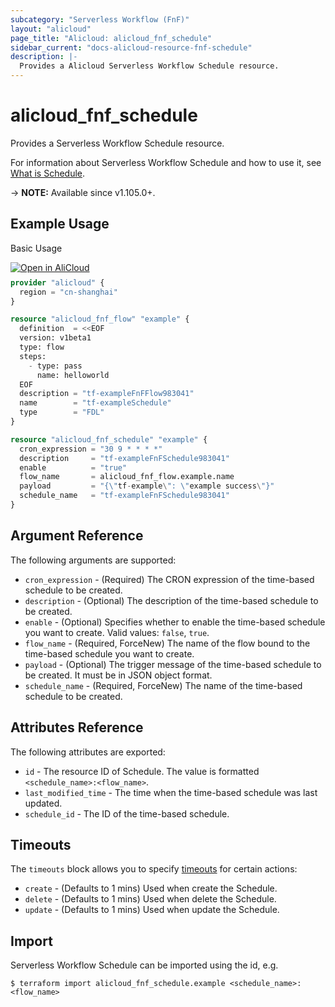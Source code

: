 ```yaml
---
subcategory: "Serverless Workflow (FnF)"
layout: "alicloud"
page_title: "Alicloud: alicloud_fnf_schedule"
sidebar_current: "docs-alicloud-resource-fnf-schedule"
description: |-
  Provides a Alicloud Serverless Workflow Schedule resource.
---
```


# alicloud_fnf_schedule

Provides a Serverless Workflow Schedule resource.

For information about Serverless Workflow Schedule and how to use it, see [What is Schedule](https://www.alibabacloud.com/help/en/doc-detail/168934.htm).

-> **NOTE:** Available since v1.105.0+.

## Example Usage

Basic Usage

<div style="display: block;margin-bottom: 40px;"><div class="oics-button" style="float: right;position: absolute;margin-bottom: 10px;">
  <a href="https://api.aliyun.com/terraform?resource=alicloud_fnf_schedule&exampleId=d3753d0e-4558-f0b5-2acb-5d75c171d1be1a93fe3d&activeTab=example&spm=docs.r.fnf_schedule.0.d3753d0e45&intl_lang=EN_US" target="_blank">
    <img alt="Open in AliCloud" src="https://img.alicdn.com/imgextra/i1/O1CN01hjjqXv1uYUlY56FyX_!!6000000006049-55-tps-254-36.svg" style="max-height: 44px; max-width: 100%;">
  </a>
</div></div>

```terraform
provider "alicloud" {
  region = "cn-shanghai"
}

resource "alicloud_fnf_flow" "example" {
  definition  = <<EOF
  version: v1beta1
  type: flow
  steps:
    - type: pass
      name: helloworld
  EOF  
  description = "tf-exampleFnFFlow983041"
  name        = "tf-exampleSchedule"
  type        = "FDL"
}

resource "alicloud_fnf_schedule" "example" {
  cron_expression = "30 9 * * * *"
  description     = "tf-exampleFnFSchedule983041"
  enable          = "true"
  flow_name       = alicloud_fnf_flow.example.name
  payload         = "{\"tf-example\": \"example success\"}"
  schedule_name   = "tf-exampleFnFSchedule983041"
}
```

## Argument Reference

The following arguments are supported:

* `cron_expression` - (Required) The CRON expression of the time-based schedule to be created.
* `description` - (Optional) The description of the time-based schedule to be created.
* `enable` - (Optional) Specifies whether to enable the time-based schedule you want to create. Valid values: `false`, `true`.
* `flow_name` - (Required, ForceNew) The name of the flow bound to the time-based schedule you want to create.
* `payload` - (Optional) The trigger message of the time-based schedule to be created. It must be in JSON object format.
* `schedule_name` - (Required, ForceNew) The name of the time-based schedule to be created.

## Attributes Reference

The following attributes are exported:

* `id` - The resource ID of Schedule. The value is formatted `<schedule_name>:<flow_name>`.
* `last_modified_time` - The time when the time-based schedule was last updated.
* `schedule_id` - The ID of the time-based schedule.

## Timeouts

The `timeouts` block allows you to specify [timeouts](https://www.terraform.io/docs/configuration-0-11/resources.html#timeouts) for certain actions:

* `create` - (Defaults to 1 mins) Used when create the Schedule.
* `delete` - (Defaults to 1 mins) Used when delete the Schedule.
* `update` - (Defaults to 1 mins) Used when update the Schedule.

## Import

Serverless Workflow Schedule can be imported using the id, e.g.

```shell
$ terraform import alicloud_fnf_schedule.example <schedule_name>:<flow_name>
```
